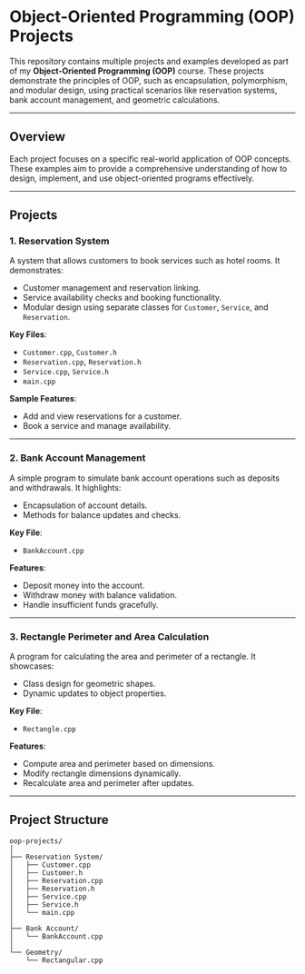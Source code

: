 # **Object-Oriented Programming (OOP) Projects**

This repository contains multiple projects and examples developed as part of my **Object-Oriented Programming (OOP)** course. These projects demonstrate the principles of OOP, such as encapsulation, polymorphism, and modular design, using practical scenarios like reservation systems, bank account management, and geometric calculations.

---

## **Overview**

Each project focuses on a specific real-world application of OOP concepts. These examples aim to provide a comprehensive understanding of how to design, implement, and use object-oriented programs effectively.

---

## **Projects**

### **1. Reservation System**
A system that allows customers to book services such as hotel rooms. It demonstrates:
- Customer management and reservation linking.
- Service availability checks and booking functionality.
- Modular design using separate classes for `Customer`, `Service`, and `Reservation`.

**Key Files**:
- `Customer.cpp`, `Customer.h`
- `Reservation.cpp`, `Reservation.h`
- `Service.cpp`, `Service.h`
- `main.cpp`

**Sample Features**:
- Add and view reservations for a customer.
- Book a service and manage availability.

---

### **2. Bank Account Management**
A simple program to simulate bank account operations such as deposits and withdrawals. It highlights:
- Encapsulation of account details.
- Methods for balance updates and checks.

**Key File**:
- `BankAccount.cpp`

**Features**:
- Deposit money into the account.
- Withdraw money with balance validation.
- Handle insufficient funds gracefully.

---

### **3. Rectangle Perimeter and Area Calculation**
A program for calculating the area and perimeter of a rectangle. It showcases:
- Class design for geometric shapes.
- Dynamic updates to object properties.

**Key File**:
- `Rectangle.cpp`

**Features**:
- Compute area and perimeter based on dimensions.
- Modify rectangle dimensions dynamically.
- Recalculate area and perimeter after updates.

---

## **Project Structure**

```plaintext
oop-projects/
│
├── Reservation System/
│   ├── Customer.cpp
│   ├── Customer.h
│   ├── Reservation.cpp
│   ├── Reservation.h
│   ├── Service.cpp
│   ├── Service.h
│   └── main.cpp
│
├── Bank Account/
│   └── BankAccount.cpp
│
└── Geometry/
    └── Rectangular.cpp
